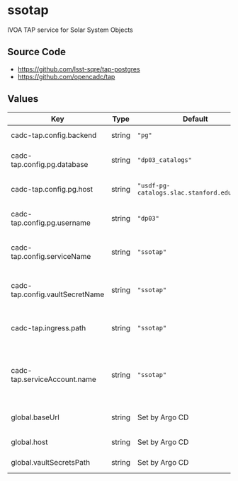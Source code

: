 # ssotap

IVOA TAP service for Solar System Objects

## Source Code

* <https://github.com/lsst-sqre/tap-postgres>
* <https://github.com/opencadc/tap>

## Values

| Key | Type | Default | Description |
|-----|------|---------|-------------|
| cadc-tap.config.backend | string | `"pg"` | What type of backend? |
| cadc-tap.config.pg.database | string | `"dp03_catalogs"` | Postgres database to connect to |
| cadc-tap.config.pg.host | string | `"usdf-pg-catalogs.slac.stanford.edu:5432"` | Postgres hostname:port to connect to |
| cadc-tap.config.pg.username | string | `"dp03"` | Postgres username to use to connect |
| cadc-tap.config.serviceName | string | `"ssotap"` | Name of the service from Gafaelfawr's perspective |
| cadc-tap.config.vaultSecretName | string | `"ssotap"` | Vault secret name: the final key in the vault path |
| cadc-tap.ingress.path | string | `"ssotap"` | Ingress path that should be routed to this service |
| cadc-tap.serviceAccount.name | string | `"ssotap"` | Name of the Kubernetes `ServiceAccount`, used for CloudSQL access |
| global.baseUrl | string | Set by Argo CD | Base URL for the environment |
| global.host | string | Set by Argo CD | Host name for ingress |
| global.vaultSecretsPath | string | Set by Argo CD | Base path for Vault secrets |
